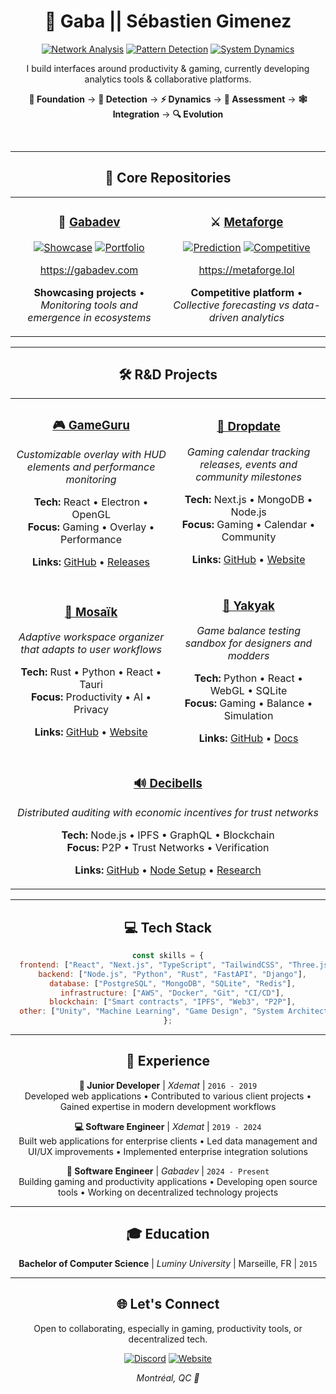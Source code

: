 <div align="center">

# 🌌 Gaba || Sébastien Gimenez


[![Network Analysis](https://img.shields.io/badge/Network_Analysis-059669?style=for-the-badge&logo=graphql&logoColor=white)]() 
[![Pattern Detection](https://img.shields.io/badge/Pattern_Detection-0EA5E9?style=for-the-badge&logo=tensorflow&logoColor=white)]() 
[![System Dynamics](https://img.shields.io/badge/System_Dynamics-6B46C1?style=for-the-badge&logo=apache&logoColor=white)]() 

I build interfaces around productivity & gaming, currently developing analytics tools & collaborative platforms.

**🔢 Foundation** → **🍄 Detection** → **⚡ Dynamics** → **🌳 Assessment** → **🕸️ Integration** → **🔍 Evolution**

</br>
  
---

## 🧮 Core Repositories

<table>
<tr>
<td align="center" width="50%">

### 👾 [Gabadev](https://github.com/gaba-dev-1/gabadev)
[![Showcase](https://img.shields.io/badge/Showcase-4C1D95?style=for-the-badge&logo=atom&logoColor=white)](https://github.com/gaba-dev-1/gabadev)
[![Portfolio](https://img.shields.io/badge/Portfolio-7C2D12?style=for-the-badge&logo=network-wired&logoColor=white)](https://github.com/gaba-dev-1/gabadev)

https://gabadev.com

**Showcasing projects** • *Monitoring tools and emergence in ecosystems*

</td>
<td align="center" width="50%">

### ⚔️ [Metaforge](https://github.com/gaba-dev-1/metaforge)
[![Prediction](https://img.shields.io/badge/Prediction-059669?style=for-the-badge&logo=target&logoColor=white)](https://github.com/gaba-dev-1/metaforge)
[![Competitive](https://img.shields.io/badge/Competitive-DC2626?style=for-the-badge&logo=trophy&logoColor=white)](https://github.com/gaba-dev-1/metaforge)

https://metaforge.lol

**Competitive platform** • *Collective forecasting vs data-driven analytics*

</td>
</tr>
</table>

---

## 🛠️ **R&D Projects**

<table align="center">
<tr>
<td align="center">

### **[🎮 GameGuru](https://github.com/gaba-dev-1/gameguru)**
*Customizable overlay with HUD elements and performance monitoring*

**Tech:** React • Electron • OpenGL  
**Focus:** Gaming • Overlay • Performance

<strong>Links:</strong> <a href="https://github.com/gaba-dev-1/gameguru">GitHub</a> • <a href="https://gameguru.app">Releases</a>

</td>
<td align="center">

### **[📅 Dropdate](https://github.com/gaba-dev-1/dropdate)**
*Gaming calendar tracking releases, events and community milestones*

**Tech:** Next.js • MongoDB • Node.js  
**Focus:** Gaming • Calendar • Community

<strong>Links:</strong> <a href="https://github.com/gaba-dev-1/dropdate">GitHub</a> • <a href="https://dropdate.net">Website</a>

</td>
</tr>
<tr>
<td align="center">

### **[🧩 Mosaïk](https://github.com/gaba-dev-1/mosaik)**
*Adaptive workspace organizer that adapts to user workflows*

**Tech:** Rust • Python • React • Tauri  
**Focus:** Productivity • AI • Privacy

<strong>Links:</strong> <a href="https://github.com/gaba-dev-1/mosaik">GitHub</a> • <a href="https://mosaïk.com">Website</a>

</td>
<td align="center">

### **[🎲 Yakyak](https://github.com/gaba-dev-1/yakyak)**
*Game balance testing sandbox for designers and modders*

**Tech:** Python • React • WebGL • SQLite  
**Focus:** Gaming • Balance • Simulation

<strong>Links:</strong> <a href="https://github.com/gaba-dev-1/yakyak">GitHub</a> • <a href="https://docs.yakyak.dev">Docs</a>

</td>
</tr>
<tr>
<td align="center" colspan="2">

### **[🔊 Decibells](https://github.com/gaba-dev-1/decibells)**
*Distributed auditing with economic incentives for trust networks*  

**Tech:** Node.js • IPFS • GraphQL • Blockchain  
**Focus:** P2P • Trust Networks • Verification

<strong>Links:</strong> <a href="https://github.com/gaba-dev-1/decibells">GitHub</a> • <a href="https://docs.decibells.network">Node Setup</a> • <a href="https://arxiv.org/pdf/1809.01756">Research</a>

</td>
</tr>
</table>

---

## 💻 **Tech Stack**

```javascript
const skills = {
  frontend: ["React", "Next.js", "TypeScript", "TailwindCSS", "Three.js"],
  backend: ["Node.js", "Python", "Rust", "FastAPI", "Django"],
  database: ["PostgreSQL", "MongoDB", "SQLite", "Redis"],
  infrastructure: ["AWS", "Docker", "Git", "CI/CD"],
  blockchain: ["Smart contracts", "IPFS", "Web3", "P2P"],
  other: ["Unity", "Machine Learning", "Game Design", "System Architecture"]
};
```

---

## 💼 **Experience**

**🌱 Junior Developer** | *Xdemat* | `2016 - 2019`  
Developed web applications • Contributed to various client projects • Gained expertise in modern development workflows

**💻 Software Engineer** | *Xdemat* | `2019 - 2024`  
Built web applications for enterprise clients • Led data management and UI/UX improvements • Implemented enterprise integration solutions

**🚀 Software Engineer** | *Gabadev* | `2024 - Present`  
Building gaming and productivity applications • Developing open source tools • Working on decentralized technology projects

---

## 🎓 **Education**

**Bachelor of Computer Science** | *Luminy University* | Marseille, FR | `2015`

---

## 🌐 **Let's Connect**

Open to collaborating, especially in gaming, productivity tools, or decentralized tech.

[![Discord](https://img.shields.io/badge/Gaba%231234-5865F2?style=for-the-badge&logo=discord&logoColor=white)](https://discord.com)
[![Website](https://img.shields.io/badge/gabadev.com-FF5722?style=for-the-badge&logo=firefox&logoColor=white)](https://gabadev.com)

*Montréal, QC 🍁*

</div>
